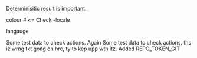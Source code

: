 Determinisitic result is important.

colour # <= Check -locale

langauge

Some test data to check actions.
Again Some test data to check actions.
ths iz wrng txt gong on hre, ty to kep upp wth itz.
Added REPO_TOKEN_GIT
